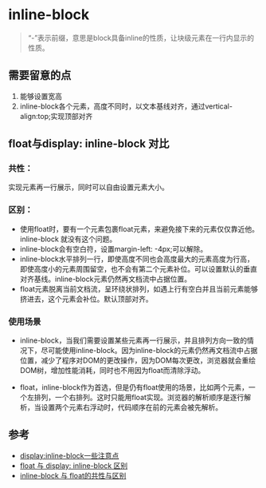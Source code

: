 # inline-block

> “-”表示前缀，意思是block具备inline的性质，让块级元素在一行内显示的性质。

## 需要留意的点
1. 能够设置宽高
2. inline-block各个元素，高度不同时，以文本基线对齐，通过vertical-align:top;实现顶部对齐

## float与display: inline-block 对比

### 共性：

实现元素再一行展示，同时可以自由设置元素大小。

### 区别：

- 使用float时，要有一个元素包裹float元素，来避免接下来的元素仅仅靠近他。 inline-block 就没有这个问题。
- inline-block会有空白符，设置margin-left: -4px;可以解除。
- inline-block水平排列一行，即使高度不同也会高度最大的元素高度为行高，即使高度小的元素周围留空，也不会有第二个元素补位。可以设置默认的垂直对齐基线。inline-block元素仍然再文档流中占据位置。
- float元素脱离当前文档流，呈环绕状排列，如遇上行有空白并且当前元素能够挤进去，这个元素会补位。默认顶部对齐。

### 使用场景

- inline-block，当我们需要设置某些元素再一行展示，并且排列方向一致的情况下，尽可能使用inline-block。因为inline-block的元素仍然再文档流中占据位置，减少了程序对DOM的更改操作，因为DOM每次更改，浏览器就会重绘DOM树，增加性能消耗，同时也不用因为float而清除浮动。

- float，inline-block作为首选，但是仍有float使用的场景，比如两个元素，一个左排列，一个右排列。这时只能用float实现。浏览器的解析顺序是逐行解析，当设置两个元素右浮动时，代码顺序在前的元素会被先解析。



## 参考

- [display:inline-block一些注意点](https://zhuanlan.zhihu.com/p/31856017)
- [float 与 display: inline-block 区别](https://github.com/mynane/web-problem/issues/3)
- [inline-block 与 float的共性与区别](https://www.jianshu.com/p/05c48bf43b1a)
